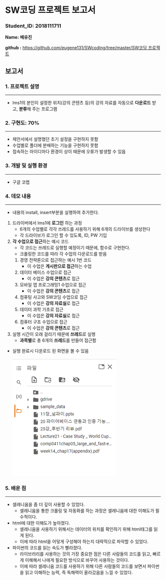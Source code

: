 # SW코딩 프로젝트 보고서

### Student_ID: 2018111711

**Name: 배유진**

**github :** [https://github.com/eugene131/SWcoding/tree/master/SW코딩 프로젝트](https://github.com/eugene131/SWcoding/tree/master/SW%E1%84%8F%E1%85%A9%E1%84%83%E1%85%B5%E1%86%BC%20%E1%84%91%E1%85%B3%E1%84%85%E1%85%A9%E1%84%8C%E1%85%A6%E1%86%A8%E1%84%90%E1%85%B3)

## 보고서

### 1. 프로젝트 설명

---

- lms1의 본인이 설정한 위치(강의 콘텐츠 등)의 강의 자료를 자동으로 **다운로드** 받고, **분류**해 주는 프로그램

### 2. 구현도: 70%

---

- 제안서에서 설명했던 초기 설정을 구현하지 못함
- 수업별로 폴더에 분배하는 기능을 구현하지 못함
- 접속하는 아이디마다 환경이 상이 때문에 오류가 발생할 수 있음

### 3. 개발 및 실행 환경

---

- 구글 코랩

### 4. 데모 내용

---

- 내용의 install, insert부분을 실행하여 추가한다.
1. 드라이버에서 lms1에 **로그인** 하는 과정
    - 6개의 수업별로 각각 쓰레드를 사용하기 위해 6개의 드라이브를 생성한다
    - 각 드라이브가 로그인 할 수 있도록, ID, PW 기입
2. **각 수업으로 접근**하는 예시 코드
    - 각 코드는 쓰레드로 실행할 예정이기 때문에, 함수로 구현한다.
    - 크롤링한 코드를 따라 각 수업의 다운로드를 받음
    1. 경영 전략론으로 접근하는 예시 1번 코드
        - 이 수업은 **게시판으로 접근**하는 수업
    2. 데이터 베이스 수업으로 접근
        - 이 수업은 **강의 콘텐츠**로 접근
    3. 모바일 앱 프로그래밍1 수업으로 접근
        - 이 수업은 **강의 콘텐츠**로 접근
    4. 컴퓨팅 사고와 SW코딩 수업으로 접근
        - 이 수업은 **강의 자료실**로 접근
    5. 데이터 과학 기초로 접근
        - 이 수업은 **강의 자료실**로 접근
    6. 컴퓨터 구조 수업으로 접근
        - 이 수업은 **강의 콘텐츠**로 접근
3. 실행 시간이 오래 걸리기 때문에 **쓰레드**로 실행
    - **과목별**로 총 6개의 **쓰레드**를 만들어 접근함
- 실행 완료시 다운로드 된 화면을 볼 수 있음
    
    ![Untitled](SW%E1%84%8F%E1%85%A9%E1%84%83%E1%85%B5%E1%86%BC%20%E1%84%91%E1%85%B3%E1%84%85%E1%85%A9%E1%84%8C%E1%85%A6%E1%86%A8%E1%84%90%E1%85%B3%20%E1%84%87%E1%85%A9%E1%84%80%E1%85%A9%E1%84%89%E1%85%A5%209bb3e7d3f0aa41f1acc8ac866e84f277/Untitled.png)
    

### 5. 배운 점

---

- 셀레니움을 좀 더 깊이 사용할 수 있었다.
    - 셀레니움을 통한 크롤링 및 자동화를 하는 과정은 셀레니움에 대한 이해도가 필수적이다.
- html에 대한 이해도가 높아졌다.
    - 셀레니움을 사용하기 위해서는 데이터의 위치를 확인하기 위해 html태그를 읽게 된다.
    - 이에 따라 html을 어덯게 구성해야 하는지 대략적으로 파악할 수 있었다.
- 파이썬의 코드를 읽는 속도가 빨라졌다.
    - 라이브러리를 사용하는 것의 가장 중요한 점은 다른 사람들의 코드를 읽고, 빠르게 이해해서 나에게 필요한 방식으로 바꾸어 사용하는 것이다.
    - 이에 따라 셀레니움 코드를 사용하기 위해 다른 사람들의 코드를 보면서 파이썬을 읽고 이해하는 능력, 즉 독해력이 올라갔음을 느낄 수 있었다.

